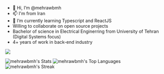- 👋 Hi, I’m @mehrawbmh
- 📫 I'm from Iran
- 🌱 I’m currently learning Typescript and ReactJS
- Willing to collaborate on open source projects
- Bachelor of science in Electrical Enginerring from University of Tehran (Digital Systems focus)
- 4+ years of work in back-end industry


![](http://github-profile-summary-cards.vercel.app/api/cards/profile-details?username=mehrawbmh&theme=default) 

![mehrawbmh's Stats](https://github-readme-stats.vercel.app/api?username=mehrawbmh&theme=vue-dark&show_icons=true&hide_border=false&count_private=true)
![mehrawbmh's Top Languages](https://github-readme-stats.vercel.app/api/top-langs/?username=mehrawbmh&theme=vue-dark&show_icons=true&hide_border=true&layout=compact)
![mehrawbmh's Streak](https://github-readme-streak-stats.herokuapp.com/?user=mehrawbmh&theme=vue-dark&hide_border=false)

